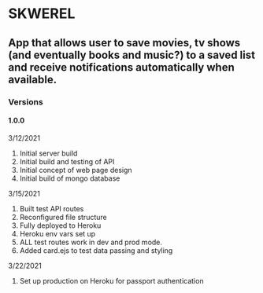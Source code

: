 # SKWEREL

## App that allows user to save movies, tv shows (and eventually books and music?) to a saved list and receive notifications automatically when available.


### Versions
#### 1.0.0

3/12/2021

1. Initial server build
1. Initial build and testing of API
1. Initial concept of web page design
1. Initial build of mongo database

3/15/2021

1. Built test API routes
1. Reconfigured file structure
1. Fully deployed to Heroku
1. Heroku env vars set up
1. ALL test routes work in dev and prod mode.
1. Added card.ejs to test data passing and styling

3/22/2021

1. Set up production on Heroku for passport authentication